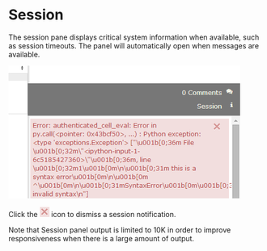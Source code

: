# Session

The session pane displays critical system information when available, such as session timeouts. The panel will automatically open when messages are available.

![RCloud Session Information in the Right Windowshade Panel](img/session.png)

Click the ![Session Close Icon](img/session_close.png) icon to dismiss a session notification.

Note that Session panel output is limited to 10K in order to improve responsiveness when there is a large amount of output.


